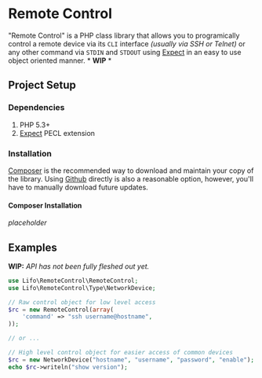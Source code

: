 # Remote Control

"Remote Control" is a PHP class library that allows you to programically control a remote device via its `CLI` interface _(usually via SSH or Telnet)_ or any other command via `STDIN` and `STDOUT` using [Expect][expect] in an easy to use object oriented manner. * **WIP** *

## Project Setup

### Dependencies 

1. PHP 5.3+
2. [Expect][expect] PECL extension

### Installation

[Composer][composer] is the recommended way to download and maintain your copy of the library. Using [Github][git] directly is also a reasonable option, however, you'll have to manually download future updates.

#### Composer Installation

_placeholder_

## Examples

**WIP:** _API has not been fully fleshed out yet._

```php
use Lifo\RemoteControl\RemoteControl;
use Lifo\RemoteControl\Type\NetworkDevice;

// Raw control object for low level access
$rc = new RemoteControl(array(
    'command' => "ssh username@hostname",
));

// or ...

// High level control object for easier access of common devices
$rc = new NetworkDevice("hostname", "username", "password", "enable");
echo $rc->writeln("show version");

```



  [expect]: http://php.net/manual/en/book.expect.php "PHP Expect"
  [composer]: http://getcomposer.org/ "Composer"
  [git]: http://github.com/ "Github"
